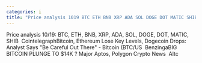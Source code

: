 ```yaml
---
categories: i
title: "Price analysis 1019 BTC ETH BNB XRP ADA SOL DOGE DOT MATIC SHIB  Cointelegraph"
---
```

Price analysis 10/19: BTC, ETH, BNB, XRP, ADA, SOL, DOGE, DOT, MATIC, SHIB&nbsp;&nbsp;CointelegraphBitcoin, Ethereum Lose Key Levels, Dogecoin Drops: Analyst Says "Be Careful Out There" - Bitcoin (BTC/US&nbsp;&nbsp;BenzingaBIG BITCOIN PLUNGE TO $14K ? Major Aptos, Polygon Crypto News&nbsp;&nbsp;Altc